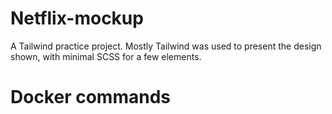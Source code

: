 # Netflix-mockup

A Tailwind practice project. Mostly Tailwind was used to present the design shown, with minimal SCSS for a few elements.

# Docker commands
